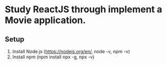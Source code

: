 # Study ReactJS through implement a Movie application.

## Setup

1. Install Node.js (https://nodejs.org/en/, node -v, npm -v)
2. Install npm (npm install npx -g, npx -v)
